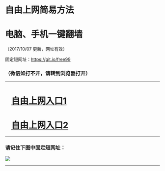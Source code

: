 ﻿# 自由上网简易方法

# 电脑、手机一键翻墙

（2017/10/07 更新，网址有效）

固定短网址：https://git.io/free99

### （微信如打不开，请转到浏览器打开）


***





# &nbsp;&nbsp; <a href="http://ft105628336.fwq-tz-1001.info/fwqtz01.html?t=100700127374 " target="_blank">自由上网入口1</a>
# &nbsp;&nbsp; <a href="http://ft2725926090.fwq-tz-1002.info/fwqtz02.html?t=10070013591 " target="_blank">自由上网入口2</a>
***

### 请记住下图中固定短网址：

<img src="https://s3-us-west-2.amazonaws.com/fwq-1001/yjfq-20170905okok.png" /> 


***

